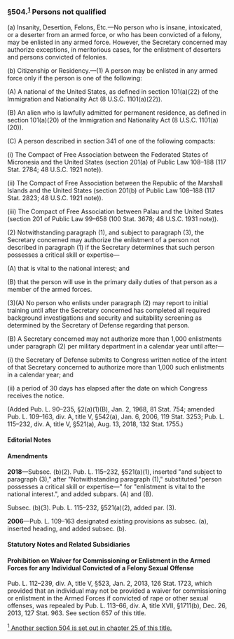 ### §504.<sup><a href="#503_1_target" name="503_1">1</a></sup> Persons not qualified ###

(a) Insanity, Desertion, Felons, Etc.—No person who is insane, intoxicated, or a deserter from an armed force, or who has been convicted of a felony, may be enlisted in any armed force. However, the Secretary concerned may authorize exceptions, in meritorious cases, for the enlistment of deserters and persons convicted of felonies.

(b) Citizenship or Residency.—(1) A person may be enlisted in any armed force only if the person is one of the following:

(A) A national of the United States, as defined in section 101(a)(22) of the Immigration and Nationality Act (8 U.S.C. 1101(a)(22)).

(B) An alien who is lawfully admitted for permanent residence, as defined in section 101(a)(20) of the Immigration and Nationality Act (8 U.S.C. 1101(a)(20)).

(C) A person described in section 341 of one of the following compacts:

(i) The Compact of Free Association between the Federated States of Micronesia and the United States (section 201(a) of Public Law 108–188 (117 Stat. 2784; 48 U.S.C. 1921 note)).

(ii) The Compact of Free Association between the Republic of the Marshall Islands and the United States (section 201(b) of Public Law 108–188 (117 Stat. 2823; 48 U.S.C. 1921 note)).

(iii) The Compact of Free Association between Palau and the United States (section 201 of Public Law 99–658 (100 Stat. 3678; 48 U.S.C. 1931 note)).

(2) Notwithstanding paragraph (1), and subject to paragraph (3), the Secretary concerned may authorize the enlistment of a person not described in paragraph (1) if the Secretary determines that such person possesses a critical skill or expertise—

(A) that is vital to the national interest; and

(B) that the person will use in the primary daily duties of that person as a member of the armed forces.

(3)(A) No person who enlists under paragraph (2) may report to initial training until after the Secretary concerned has completed all required background investigations and security and suitability screening as determined by the Secretary of Defense regarding that person.

(B) A Secretary concerned may not authorize more than 1,000 enlistments under paragraph (2) per military department in a calendar year until after—

(i) the Secretary of Defense submits to Congress written notice of the intent of that Secretary concerned to authorize more than 1,000 such enlistments in a calendar year; and

(ii) a period of 30 days has elapsed after the date on which Congress receives the notice.

(Added Pub. L. 90–235, §2(a)(1)(B), Jan. 2, 1968, 81 Stat. 754; amended Pub. L. 109–163, div. A, title V, §542(a), Jan. 6, 2006, 119 Stat. 3253; Pub. L. 115–232, div. A, title V, §521(a), Aug. 13, 2018, 132 Stat. 1755.)

#### **Editorial Notes** ####

#### Amendments ####

**2018**—Subsec. (b)(2). Pub. L. 115–232, §521(a)(1), inserted "and subject to paragraph (3)," after "Notwithstanding paragraph (1)," substituted "person possesses a critical skill or expertise—" for "enlistment is vital to the national interest.", and added subpars. (A) and (B).

Subsec. (b)(3). Pub. L. 115–232, §521(a)(2), added par. (3).

**2006**—Pub. L. 109–163 designated existing provisions as subsec. (a), inserted heading, and added subsec. (b).

#### **Statutory Notes and Related Subsidiaries** ####

#### Prohibition on Waiver for Commissioning or Enlistment in the Armed Forces for any Individual Convicted of a Felony Sexual Offense ####

Pub. L. 112–239, div. A, title V, §523, Jan. 2, 2013, 126 Stat. 1723, which provided that an individual may not be provided a waiver for commissioning or enlistment in the Armed Forces if convicted of rape or other sexual offenses, was repealed by Pub. L. 113–66, div. A, title XVII, §1711(b), Dec. 26, 2013, 127 Stat. 963. See section 657 of this title.

[<sup>1</sup> Another section 504 is set out in chapter 25 of this title.](#504_1)